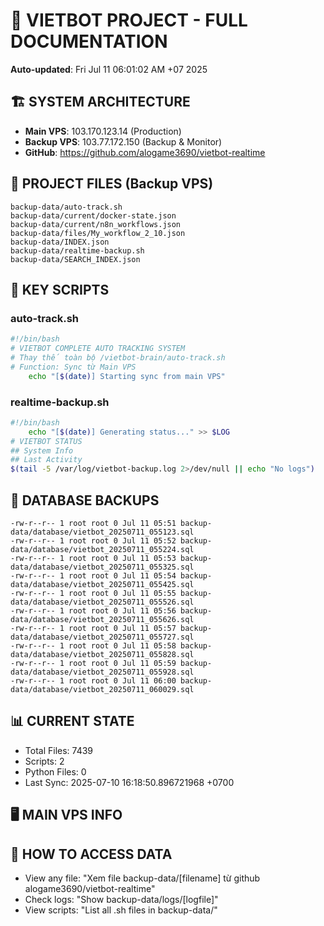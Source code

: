 # 🤖 VIETBOT PROJECT - FULL DOCUMENTATION
**Auto-updated**: Fri Jul 11 06:01:02 AM +07 2025

## 🏗️ SYSTEM ARCHITECTURE
- **Main VPS**: 103.170.123.14 (Production)
- **Backup VPS**: 103.77.172.150 (Backup & Monitor)
- **GitHub**: https://github.com/alogame3690/vietbot-realtime

## 📁 PROJECT FILES (Backup VPS)
```
backup-data/auto-track.sh
backup-data/current/docker-state.json
backup-data/current/n8n_workflows.json
backup-data/files/My_workflow_2_10.json
backup-data/INDEX.json
backup-data/realtime-backup.sh
backup-data/SEARCH_INDEX.json
```

## 🔧 KEY SCRIPTS
### auto-track.sh
```bash
#!/bin/bash
# VIETBOT COMPLETE AUTO TRACKING SYSTEM
# Thay thế toàn bộ /vietbot-brain/auto-track.sh
# Function: Sync từ Main VPS
    echo "[$(date)] Starting sync from main VPS"
```
### realtime-backup.sh
```bash
#!/bin/bash
    echo "[$(date)] Generating status..." >> $LOG
# VIETBOT STATUS
## System Info
## Last Activity
$(tail -5 /var/log/vietbot-backup.log 2>/dev/null || echo "No logs")
```

## 💾 DATABASE BACKUPS
```
-rw-r--r-- 1 root root 0 Jul 11 05:51 backup-data/database/vietbot_20250711_055123.sql
-rw-r--r-- 1 root root 0 Jul 11 05:52 backup-data/database/vietbot_20250711_055224.sql
-rw-r--r-- 1 root root 0 Jul 11 05:53 backup-data/database/vietbot_20250711_055325.sql
-rw-r--r-- 1 root root 0 Jul 11 05:54 backup-data/database/vietbot_20250711_055425.sql
-rw-r--r-- 1 root root 0 Jul 11 05:55 backup-data/database/vietbot_20250711_055526.sql
-rw-r--r-- 1 root root 0 Jul 11 05:56 backup-data/database/vietbot_20250711_055626.sql
-rw-r--r-- 1 root root 0 Jul 11 05:57 backup-data/database/vietbot_20250711_055727.sql
-rw-r--r-- 1 root root 0 Jul 11 05:58 backup-data/database/vietbot_20250711_055828.sql
-rw-r--r-- 1 root root 0 Jul 11 05:59 backup-data/database/vietbot_20250711_055928.sql
-rw-r--r-- 1 root root 0 Jul 11 06:00 backup-data/database/vietbot_20250711_060029.sql
```

## 📊 CURRENT STATE
- Total Files: 7439
- Scripts: 2
- Python Files: 0
- Last Sync: 2025-07-10 16:18:50.896721968 +0700

## 🖥️ MAIN VPS INFO


## 🚨 HOW TO ACCESS DATA
- View any file: "Xem file backup-data/[filename] từ github alogame3690/vietbot-realtime"
- Check logs: "Show backup-data/logs/[logfile]"
- View scripts: "List all .sh files in backup-data/"
